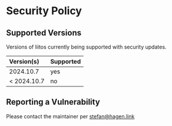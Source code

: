# Security Policy

## Supported Versions

Versions of liitos currently being supported with security updates.

| Version(s)  | Supported |
|:------------|:----------|
| 2024.10.7   | yes       |
| < 2024.10.7 | no        |

## Reporting a Vulnerability

Please contact the maintainer per stefan@hagen.link
